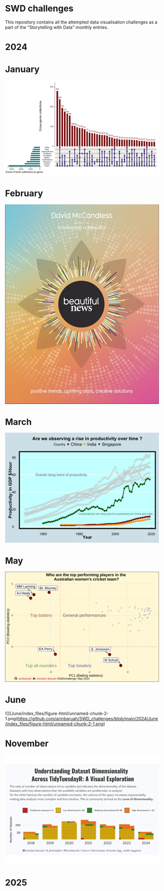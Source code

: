 # SWD challenges
This repository contains all the attempted data visualisation challenges as a part of the "Storytelling with Data" monthly entries.

# 2024
# January


![](https://github.com/arinbaruah/SWD_challenges/blob/main/2024/January/Jan_challenge.png)

# February

![](https://github.com/arinbaruah/SWD_challenges/blob/main/2024/February/beautiful_news.png)

# March

![](https://github.com/arinbaruah/SWD_challenges/blob/main/2024/March/work_hours_files/figure-html/fig-plot4-1.png)

# May

![](https://github.com/arinbaruah/SWD_challenges/blob/main/2024/May/high-dimension-analysis_files/figure-html/fig-pcaplayer-1.png)

# June

![](June/index_files/figure-html/unnamed-chunk-2-1.png(https://github.com/arinbaruah/SWD_challenges/blob/main/2024/June/index_files/figure-html/unnamed-chunk-2-1.png)

# November

![](https://github.com/arinbaruah/SWD_challenges/blob/main/2024/November/Remake_Tidytuesday.png)

# 2025

